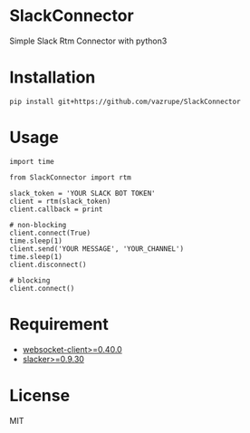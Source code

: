 # SlackConnector
Simple Slack Rtm Connector with python3

# Installation

    pip install git+https://github.com/vazrupe/SlackConnector

# Usage

```
import time

from SlackConnector import rtm

slack_token = 'YOUR SLACK BOT TOKEN'
client = rtm(slack_token)
client.callback = print

# non-blocking
client.connect(True)
time.sleep(1)
client.send('YOUR MESSAGE', 'YOUR_CHANNEL')
time.sleep(1)
client.disconnect()

# blocking
client.connect()
```


# Requirement

* [websocket-client>=0.40.0](https://pypi.python.org/pypi/websocket-client/)
* [slacker>=0.9.30](https://pypi.python.org/pypi/slacker/)

# License
MIT
